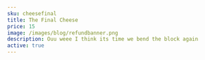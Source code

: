 ```yaml
---
sku: cheesefinal
title: The Final Cheese
price: 15
image: /images/blog/refundbanner.png
description: Ouu weee I think its time we bend the block again
active: true
---
```

